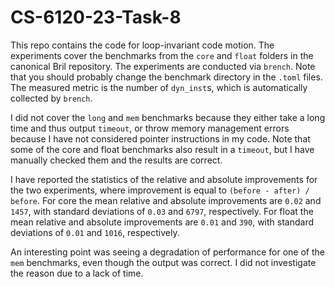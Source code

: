 # CS-6120-23-Task-8
This repo contains the code for loop-invariant code motion. The experiments cover the benchmarks from the `core` and `float` folders in the canonical Bril repository.
The experiments are conducted via `brench`. Note that you should probably change the benchmark directory in the `.toml` files.
The measured metric is the number of `dyn_inst`s, which is automatically collected by `brench`.

I did not cover the `long` and `mem` benchmarks because they either take a long time and thus output `timeout`, or throw memory management errors because
I have not considered pointer instructions in my code.
Note that some of the core and float benchmarks also result in a `timeout`, but I have manually checked them and the results are correct.

I have reported the statistics of the relative and absolute improvements for the two experiments, where improvement is equal to `(before - after) / before`.
For core the mean relative and absolute improvements are `0.02` and `1457`, with standard deviations of `0.03` and `6797`, respectively.
For float the mean relative and absolute improvements are `0.01` and `390`, with standard deviations of `0.01` and `1016`, respectively.

An interesting point was seeing a degradation of performance for one of the `mem` benchmarks, even though the output was correct. I did not investigate the reason due to a lack of time.
